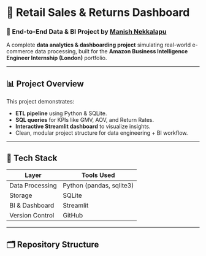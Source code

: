 # 🧠 Retail Sales & Returns Dashboard

### 🚀 End-to-End Data & BI Project by [Manish Nekkalapu](https://github.com/ManishNekkalapu)

A complete **data analytics & dashboarding project** simulating real-world e-commerce data processing, built for the **Amazon Business Intelligence Engineer Internship (London)** portfolio.

---

## 📊 Project Overview

This project demonstrates:
- **ETL pipeline** using Python & SQLite.
- **SQL queries** for KPIs like GMV, AOV, and Return Rates.
- **Interactive Streamlit dashboard** to visualize insights.
- Clean, modular project structure for data engineering + BI workflow.

---

## 🧩 Tech Stack

| Layer | Tools Used |
|-------|-------------|
| Data Processing | Python (pandas, sqlite3) |
| Storage | SQLite |
| BI & Dashboard | Streamlit |
| Version Control | GitHub |

---

## 🗂️ Repository Structure

